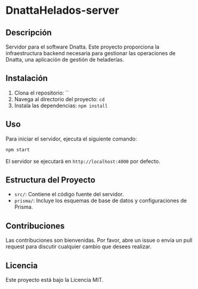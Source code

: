 # DnattaHelados-server

## Descripción

Servidor para el software Dnatta. Este proyecto proporciona la infraestructura backend necesaria para gestionar las operaciones de Dnatta, una aplicación de gestión de heladerías.

## Instalación

1. Clona el repositorio: ``
2. Navega al directorio del proyecto: `cd `
3. Instala las dependencias: `npm install`

## Uso

Para iniciar el servidor, ejecuta el siguiente comando:

```bash
npm start
```

El servidor se ejecutará en `http://localhost:4000` por defecto.

## Estructura del Proyecto

- `src/`: Contiene el código fuente del servidor.
- `prisma/`: Incluye los esquemas de base de datos y configuraciones de Prisma.

## Contribuciones

Las contribuciones son bienvenidas. Por favor, abre un issue o envía un pull request para discutir cualquier cambio que desees realizar.

## Licencia

Este proyecto está bajo la Licencia MIT.

